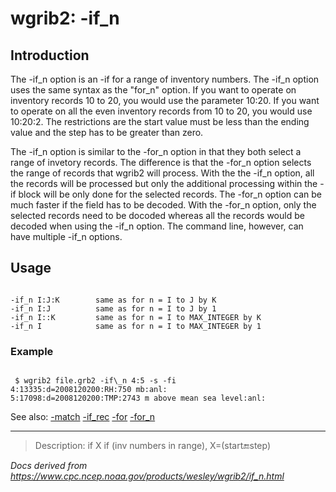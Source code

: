 # wgrib2: -if_n

## Introduction

The -if_n option is an -if for a range of inventory numbers.
The -if_n option uses the same syntax as the "for_n" option.
If you want to operate on
inventory records 10 to 20, you would use the parameter 10:20.
If you want to operate on all the even inventory records from 10 to 20, you would
use 10:20:2. The restrictions are the start value must be less than
the ending value and the step has to be greater than zero.

The -if_n option is similar to the
-for_n option in that they both select a range of invetory records.
The difference is that the -for_n option selects the range
of records that wgrib2 will process. With the
the -if_n option, all the records will be processed
but only the additional processing within the -if block will be only
done for the selected records. The -for_n option can be much
faster if the field has to be decoded. With the -for_n option,
only the selected records need to be docoded whereas all the records would be decoded
when using the -if_n option. The command line, however,
can have multiple -if_n options.

## Usage

```

-if_n I:J:K        same as for n = I to J by K
-if_n I:J          same as for n = I to J by 1
-if_n I::K         same as for n = I to MAX_INTEGER by K
-if_n I            same as for n = I to MAX_INTEGER by 1

```

### Example

```

 $ wgrib2 file.grb2 -if\_n 4:5 -s -fi
4:13335:d=2008120200:RH:750 mb:anl:
5:17098:d=2008120200:TMP:2743 m above mean sea level:anl:

```

See also: [-match](./match.md)
[-if_rec](./if_rec.md)
[-for](./for.md)
[-for_n](./for_n.md)

---

> Description: if X if (inv numbers in range), X=(start:end:step)

_Docs derived from <https://www.cpc.ncep.noaa.gov/products/wesley/wgrib2/if_n.html>_
